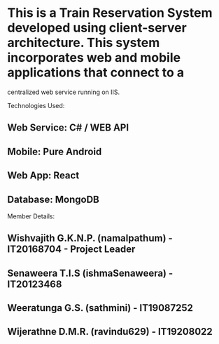 # This is a Train Reservation System developed using client-server architecture. This system incorporates web and mobile applications that connect to a 
centralized web service running on IIS.

Technologies Used:
## Web Service: C# / WEB API
## Mobile: Pure Android
## Web App: React
## Database: MongoDB

Member Details:
## Wishvajith G.K.N.P. (namalpathum) - IT20168704 - Project Leader
## Senaweera T.I.S (ishmaSenaweera) - IT20123468
## Weeratunga G.S. (sathmini) - IT19087252
## Wijerathne D.M.R. (ravindu629) - IT19208022

